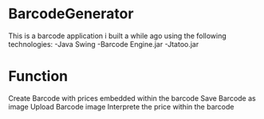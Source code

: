 # BarcodeGenerator
This is a barcode application i built a while ago using the following technologies:
-Java Swing
-Barcode Engine.jar
-Jtatoo.jar

# Function
Create Barcode with prices embedded within the barcode
Save Barcode as image
Upload Barcode image
Interprete the price within the barcode
